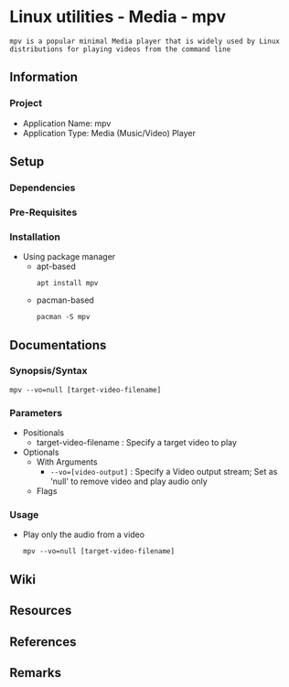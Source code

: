 # Linux utilities - Media - mpv

```
mpv is a popular minimal Media player that is widely used by Linux distributions for playing videos from the command line
```

## Information
### Project
+ Application Name: mpv
+ Application Type: Media (Music/Video) Player

## Setup
### Dependencies
### Pre-Requisites
### Installation
- Using package manager
    - apt-based
        ```console
        apt install mpv
        ```
    - pacman-based
        ```console
        pacman -S mpv
        ```

## Documentations
### Synopsis/Syntax
```console
mpv --vo=null [target-video-filename]
```

### Parameters
- Positionals
    + target-video-filename : Specify a target video to play
- Optionals
    - With Arguments
        + `--vo=[video-output]` : Specify a Video output stream; Set as 'null' to remove video and play audio only
    - Flags

### Usage
- Play only the audio from a video
    ```console
    mpv --vo=null [target-video-filename]
    ```

## Wiki

## Resources

## References

## Remarks

